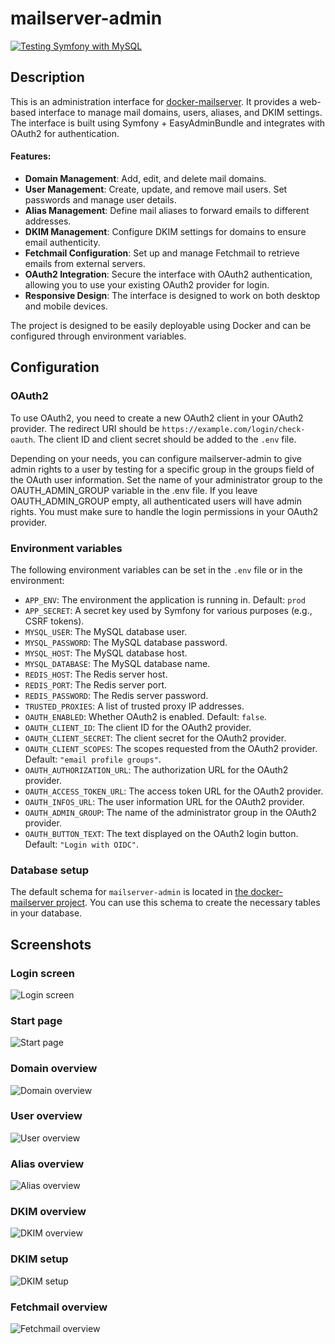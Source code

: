 mailserver-admin
================
[![Testing Symfony with MySQL](https://github.com/jeboehm/mailserver-admin/actions/workflows/php.yml/badge.svg)](https://github.com/jeboehm/mailserver-admin/actions/workflows/php.yml)

Description
-----------
This is an administration interface for [docker-mailserver](https://github.com/jeboehm/docker-mailserver). It provides a web-based interface
to manage mail domains, users, aliases, and DKIM settings. The interface is built using Symfony + EasyAdminBundle and integrates with OAuth2 for
authentication.

#### Features:

- **Domain Management**: Add, edit, and delete mail domains.
- **User Management**: Create, update, and remove mail users. Set passwords and manage user details.
- **Alias Management**: Define mail aliases to forward emails to different addresses.
- **DKIM Management**: Configure DKIM settings for domains to ensure email authenticity.
- **Fetchmail Configuration**: Set up and manage Fetchmail to retrieve emails from external servers.
- **OAuth2 Integration**: Secure the interface with OAuth2 authentication, allowing you to use your existing OAuth2 provider for login.
- **Responsive Design**: The interface is designed to work on both desktop and mobile devices.

The project is designed to be easily deployable using Docker and can be configured through environment variables.

Configuration
-------------

### OAuth2

To use OAuth2, you need to create a new OAuth2 client in your OAuth2 provider. The redirect URI should be
`https://example.com/login/check-oauth`. The client ID and client secret should be added to the `.env` file.

Depending on your needs, you can configure mailserver-admin to give admin rights to a user by testing for a specific group in the groups
field of the OAuth user information. Set the name of your administrator group to the OAUTH_ADMIN_GROUP variable in the .env file. If you
leave OAUTH_ADMIN_GROUP empty, all authenticated users will have admin rights. You must make sure to handle the login permissions in your
OAuth2 provider.

### Environment variables

The following environment variables can be set in the `.env` file or in the environment:

- `APP_ENV`: The environment the application is running in. Default: `prod`
- `APP_SECRET`: A secret key used by Symfony for various purposes (e.g., CSRF tokens).
- `MYSQL_USER`: The MySQL database user.
- `MYSQL_PASSWORD`: The MySQL database password.
- `MYSQL_HOST`: The MySQL database host.
- `MYSQL_DATABASE`: The MySQL database name.
- `REDIS_HOST`: The Redis server host.
- `REDIS_PORT`: The Redis server port.
- `REDIS_PASSWORD`: The Redis server password.
- `TRUSTED_PROXIES`: A list of trusted proxy IP addresses.
- `OAUTH_ENABLED`: Whether OAuth2 is enabled. Default: `false`.
- `OAUTH_CLIENT_ID`: The client ID for the OAuth2 provider.
- `OAUTH_CLIENT_SECRET`: The client secret for the OAuth2 provider.
- `OAUTH_CLIENT_SCOPES`: The scopes requested from the OAuth2 provider. Default: `"email profile groups"`.
- `OAUTH_AUTHORIZATION_URL`: The authorization URL for the OAuth2 provider.
- `OAUTH_ACCESS_TOKEN_URL`: The access token URL for the OAuth2 provider.
- `OAUTH_INFOS_URL`: The user information URL for the OAuth2 provider.
- `OAUTH_ADMIN_GROUP`: The name of the administrator group in the OAuth2 provider.
- `OAUTH_BUTTON_TEXT`: The text displayed on the OAuth2 login button. Default: `"Login with OIDC"`.

### Database setup

The default schema for `mailserver-admin` is located
in [the docker-mailserver project](https://github.com/jeboehm/docker-mailserver/blob/main/db/rootfs/docker-entrypoint-initdb.d/001_mailserver.sql).
You can use this schema to create the necessary tables in your database.


Screenshots
-----------

### Login screen

![Login screen](/.github/screenshots/login.png?raw=true)

### Start page

![Start page](/.github/screenshots/start.png?raw=true)

### Domain overview

![Domain overview](/.github/screenshots/domain.png?raw=true)

### User overview

![User overview](/.github/screenshots/user.png?raw=true)

### Alias overview

![Alias overview](/.github/screenshots/alias.png?raw=true)

### DKIM overview

![DKIM overview](/.github/screenshots/dkim.png?raw=true)

### DKIM setup

![DKIM setup](/.github/screenshots/dkim_edit.png?raw=true)

### Fetchmail overview

![Fetchmail overview](/.github/screenshots/fetchmail.png?raw=true)
